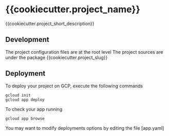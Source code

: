 # {{cookiecutter.project_name}}

{{cookiecutter.project_short_description}}

## Development
The project configuration files are at the root level
The project sources are under the package {{cookiecutter.project_slug}}

## Deployment
To deploy your project on GCP, execute the following commands
    
    gcloud init
    gcloud app deploy
    
To check your app running
    
    gcloud app browse
    
You may want to modify deployments options by editing the file [app.yaml]
